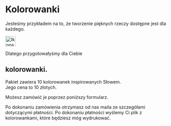 # Kolorowanki
<p>
Jesteśmy przykładem na to, że tworzenie <span class="text-accent">pięknych</span> rzeczy dostępne 
jest dla <span class="text-accent">każdego</span>.
</p>
<p>
<img alt="Ikona pędzla" src="/img/brush-icon.svg" style="width: 2rem;" />
<p>
Dlatego przygotowałyśmy dla Ciebie
<br>
<h2 class="text-handwritten">kolorowanki. </h2>
</p>
<p>
Pakiet zawiera <span class="text-accent">10 kolorowanek</span> inspirowanych Słowem.
<br> Jego cena to <span class="text-accent">10 złotych</span>.
</p>
<p>
Możesz zamówić je poprzez poniższy <span class="text-accent">formularz</span>.
</p>
<p>
Po dokonaniu zamówienia otrzymasz od nas maila ze szczegółami dotyczącymi płatności. Po dokonaniu płatności wyślemy Ci plik z <span class="text-accent">kolorowankami</span>, które będziesz móg wydrukować.
